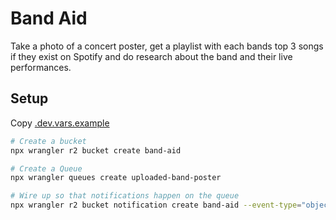# Band Aid

Take a photo of a concert poster, get a playlist with each bands top 3 songs if they exist on Spotify and do research about the band and their live performances.


## Setup

Copy [.dev.vars.example](./.dev.vars.example)

```bash
# Create a bucket
npx wrangler r2 bucket create band-aid
```

```bash
# Create a Queue
npx wrangler queues create uploaded-band-poster
```

```bash
# Wire up so that notifications happen on the queue
npx wrangler r2 bucket notification create band-aid --event-type="object-create" --queue=uploaded-band-poster
```
